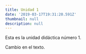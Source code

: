 ```yaml
---
title: Unidad 1
date: '2019-03-17T19:31:20.591Z'
thumbnail: null
description: null
---
```

Esta es la unidad didáctica número 1.

Cambio en el texto.